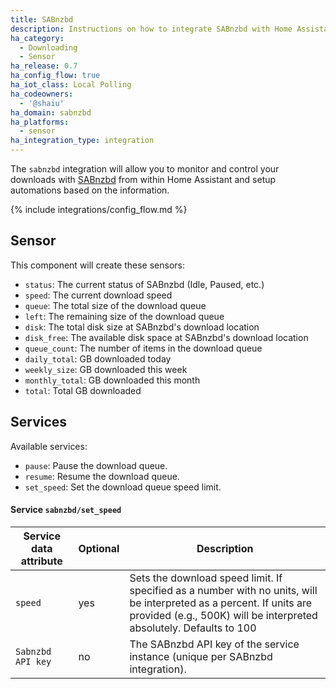```yaml
---
title: SABnzbd
description: Instructions on how to integrate SABnzbd with Home Assistant.
ha_category:
  - Downloading
  - Sensor
ha_release: 0.7
ha_config_flow: true
ha_iot_class: Local Polling
ha_codeowners:
  - '@shaiu'
ha_domain: sabnzbd
ha_platforms:
  - sensor
ha_integration_type: integration
---
```


The `sabnzbd` integration will allow you to monitor and control your downloads with [SABnzbd](https://sabnzbd.org) from within Home Assistant and setup automations based on the information.

{% include integrations/config_flow.md %}

## Sensor

This component will create these sensors:

- `status`: The current status of SABnzbd (Idle, Paused, etc.)
- `speed`: The current download speed
- `queue`: The total size of the download queue
- `left`: The remaining size of the download queue
- `disk`: The total disk size at SABnzbd's download location
- `disk_free`: The available disk space at SABnzbd's download location
- `queue_count`: The number of items in the download queue
- `daily_total`: GB downloaded today
- `weekly_size`: GB downloaded this week
- `monthly_total`: GB downloaded this month
- `total`: Total GB downloaded


## Services

Available services:

- `pause`: Pause the download queue.
- `resume`: Resume the download queue.
- `set_speed`: Set the download queue speed limit.

#### Service `sabnzbd/set_speed`

| Service data attribute | Optional | Description                                                                                                                                                                                 |
|------------------------|----------|---------------------------------------------------------------------------------------------------------------------------------------------------------------------------------------------|
| `speed`                | yes      | Sets the download speed limit. If specified as a number with no units, will be interpreted as a percent. If units are provided (e.g., 500K) will be interpreted absolutely. Defaults to 100 |
| `Sabnzbd API key`                  | no       | The SABnzbd API key of the service instance (unique per SABnzbd integration).                                                                                                                         |